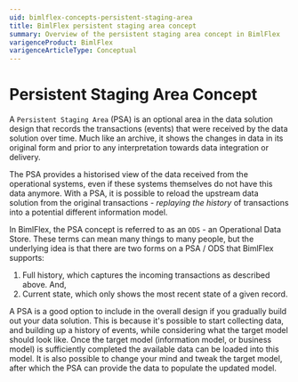 ```yaml
---
uid: bimlflex-concepts-persistent-staging-area
title: BimlFlex persistent staging area concept
summary: Overview of the persistent staging area concept in BimlFlex
varigenceProduct: BimlFlex
varigenceArticleType: Conceptual
---
```

# Persistent Staging Area Concept

A `Persistent Staging Area` (PSA) is an optional area in the data solution design that records the transactions (events) that were received by the data solution over time. Much like an archive, it shows the changes in data in its original form and prior to any interpretation towards data integration or delivery.

The PSA provides a historised view of the data received from the operational systems, even if these systems themselves do not have this data anymore. With a PSA, it is possible to reload the upstream data solution from the original transactions - *replaying the history* of transactions into a potential different information model.

In BimlFlex, the PSA concept is referred to as an `ODS` - an Operational Data Store. These terms can mean many things to many people, but the underlying idea is that there are two forms on a PSA / ODS that BimlFlex supports:

1. Full history, which captures the incoming transactions as described above. And,
2. Current state, which only shows the most recent state of a given record.

A PSA is a good option to include in the overall design if you gradually build out your data solution. This is because it's possible to start collecting data, and building up a history of events, while considering what the target model should look like. Once the target model (information model, or business model) is sufficiently completed the available data can be loaded into this model. It is also possible to change your mind and tweak the target model, after which the PSA can provide the data to populate the updated model.

